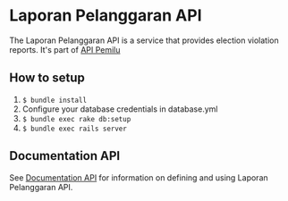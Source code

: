 # Laporan Pelanggaran API

The Laporan Pelanggaran API is a service that provides election violation reports. It's part of [API Pemilu](http://developer.pemiluapi.org/)

## How to setup

1. `$ bundle install`
2. Configure your database credentials in database.yml
2. `$ bundle exec rake db:setup`
3. `$ bundle exec rails server`

## Documentation API
See [Documentation API](http://docs.electionviolationreportapi.apiary.io/) for information on defining and using Laporan Pelanggaran API.
